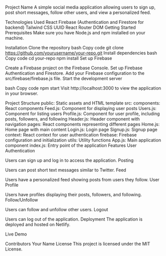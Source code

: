Project Name
A simple social media application allowing users to sign up, post short messages, follow other users, and view a personalized feed.

Technologies Used
React
Firebase (Authentication and Firestore for backend)
Tailwind CSS
UUID
React Router DOM
Getting Started
Prerequisites
Make sure you have Node.js and npm installed on your machine.

Installation
Clone the repository
bash
Copy code
git clone https://github.com/yourusername/your-repo.git
Install dependencies
bash
Copy code
cd your-repo
npm install
Set up Firebase

Create a Firebase project on the Firebase Console.
Set up Firebase Authentication and Firestore.
Add your Firebase configuration to the src/firebase/firebase.js file.
Start the development server

bash
Copy code
npm start
Visit http://localhost:3000 to view the application in your browser.

Project Structure
public: Static assets and HTML template
src:
components: React components
Feed.js: Component for displaying user posts
Users.js: Component for listing users
Profile.js: Component for user profile, including posts, followers, and following
Header.js: Header component with navigation
pages: React components representing different pages
Home.js: Home page with main content
Login.js: Login page
Signup.js: Signup page
context: React context for user authentication
firebase: Firebase configuration and initialization
utils: Utility functions
App.js: Main application component
index.js: Entry point of the application
Features
User Authentication

Users can sign up and log in to access the application.
Posting

Users can post short text messages similar to Twitter.
Feed

Users have a personalized feed showing posts from users they follow.
User Profile

Users have profiles displaying their posts, followers, and following.
Follow/Unfollow

Users can follow and unfollow other users.
Logout

Users can log out of the application.
Deployment
The application is deployed and hosted on Netlify.

Live Demo

Contributors
Your Name
License
This project is licensed under the MIT License.
